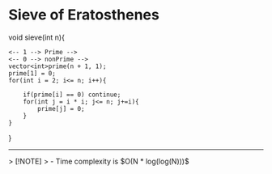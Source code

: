 # Sieve of Eratosthenes

void sieve(int n){

    <-- 1 --> Prime -->
    <-- 0 --> nonPrime -->
    vector<int>prime(n + 1, 1);
    prime[1] = 0;
    for(int i = 2; i<= n; i++){
    
        if(prime[i] == 0) continue;
        for(int j = i * i; j<= n; j+=i){
            prime[j] = 0;
        }
    }
    
}

<hr/>
> [!NOTE]
> - Time complexity is $O(N * log(log(N)))$
